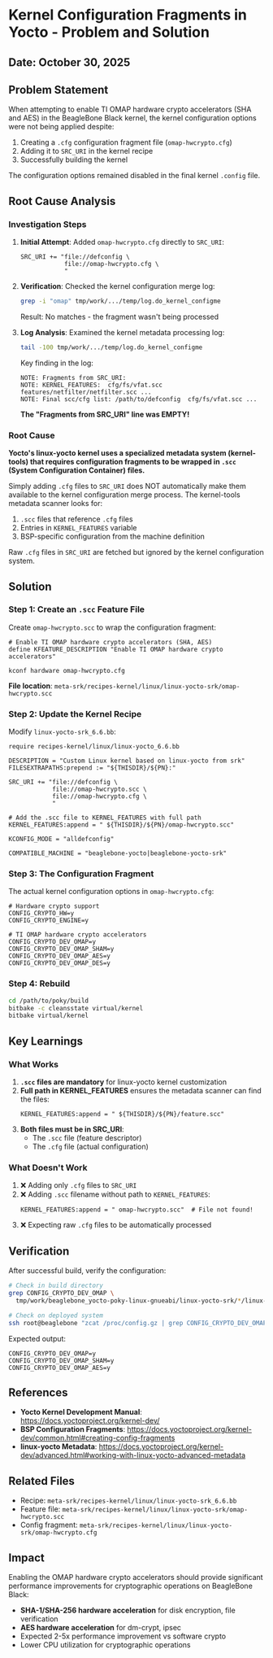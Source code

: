 # Kernel Configuration Fragments in Yocto - Problem and Solution

## Date: October 30, 2025

## Problem Statement

When attempting to enable TI OMAP hardware crypto accelerators (SHA and AES) in the BeagleBone Black kernel, the kernel configuration options were not being applied despite:

1. Creating a `.cfg` configuration fragment file (`omap-hwcrypto.cfg`)
2. Adding it to `SRC_URI` in the kernel recipe
3. Successfully building the kernel

The configuration options remained disabled in the final kernel `.config` file.

## Root Cause Analysis

### Investigation Steps

1. **Initial Attempt**: Added `omap-hwcrypto.cfg` directly to `SRC_URI`:
   ```bitbake
   SRC_URI += "file://defconfig \
               file://omap-hwcrypto.cfg \
               "
   ```

2. **Verification**: Checked the kernel configuration merge log:
   ```bash
   grep -i "omap" tmp/work/.../temp/log.do_kernel_configme
   ```
   Result: No matches - the fragment wasn't being processed

3. **Log Analysis**: Examined the kernel metadata processing log:
   ```bash
   tail -100 tmp/work/.../temp/log.do_kernel_configme
   ```
   
   Key finding in the log:
   ```
   NOTE: Fragments from SRC_URI:
   NOTE: KERNEL_FEATURES:  cfg/fs/vfat.scc features/netfilter/netfilter.scc ...
   NOTE: Final scc/cfg list: /path/to/defconfig  cfg/fs/vfat.scc ...
   ```
   
   **The "Fragments from SRC_URI" line was EMPTY!**

### Root Cause

**Yocto's linux-yocto kernel uses a specialized metadata system (kernel-tools) that requires configuration fragments to be wrapped in `.scc` (System Configuration Container) files.**

Simply adding `.cfg` files to `SRC_URI` does NOT automatically make them available to the kernel configuration merge process. The kernel-tools metadata scanner looks for:

1. `.scc` files that reference `.cfg` files
2. Entries in `KERNEL_FEATURES` variable
3. BSP-specific configuration from the machine definition

Raw `.cfg` files in `SRC_URI` are fetched but ignored by the kernel configuration system.

## Solution

### Step 1: Create an `.scc` Feature File

Create `omap-hwcrypto.scc` to wrap the configuration fragment:

```scc
# Enable TI OMAP hardware crypto accelerators (SHA, AES)
define KFEATURE_DESCRIPTION "Enable TI OMAP hardware crypto accelerators"

kconf hardware omap-hwcrypto.cfg
```

**File location**: `meta-srk/recipes-kernel/linux/linux-yocto-srk/omap-hwcrypto.scc`

### Step 2: Update the Kernel Recipe

Modify `linux-yocto-srk_6.6.bb`:

```bitbake
require recipes-kernel/linux/linux-yocto_6.6.bb

DESCRIPTION = "Custom Linux kernel based on linux-yocto from srk"
FILESEXTRAPATHS:prepend := "${THISDIR}/${PN}:"

SRC_URI += "file://defconfig \
            file://omap-hwcrypto.scc \
            file://omap-hwcrypto.cfg \
            "

# Add the .scc file to KERNEL_FEATURES with full path
KERNEL_FEATURES:append = " ${THISDIR}/${PN}/omap-hwcrypto.scc"

KCONFIG_MODE = "alldefconfig"

COMPATIBLE_MACHINE = "beaglebone-yocto|beaglebone-yocto-srk"
```

### Step 3: The Configuration Fragment

The actual kernel configuration options in `omap-hwcrypto.cfg`:

```kconfig
# Hardware crypto support
CONFIG_CRYPTO_HW=y
CONFIG_CRYPTO_ENGINE=y

# TI OMAP hardware crypto accelerators
CONFIG_CRYPTO_DEV_OMAP=y
CONFIG_CRYPTO_DEV_OMAP_SHAM=y
CONFIG_CRYPTO_DEV_OMAP_AES=y
CONFIG_CRYPTO_DEV_OMAP_DES=y
```

### Step 4: Rebuild

```bash
cd /path/to/poky/build
bitbake -c cleansstate virtual/kernel
bitbake virtual/kernel
```

## Key Learnings

### What Works

1. **`.scc` files are mandatory** for linux-yocto kernel customization
2. **Full path in KERNEL_FEATURES** ensures the metadata scanner can find the files:
   ```bitbake
   KERNEL_FEATURES:append = " ${THISDIR}/${PN}/feature.scc"
   ```
3. **Both files must be in SRC_URI**:
   - The `.scc` file (feature descriptor)
   - The `.cfg` file (actual configuration)

### What Doesn't Work

1. ❌ Adding only `.cfg` files to `SRC_URI`
2. ❌ Adding `.scc` filename without path to `KERNEL_FEATURES`:
   ```bitbake
   KERNEL_FEATURES:append = " omap-hwcrypto.scc"  # File not found!
   ```
3. ❌ Expecting raw `.cfg` files to be automatically processed

## Verification

After successful build, verify the configuration:

```bash
# Check in build directory
grep CONFIG_CRYPTO_DEV_OMAP \
  tmp/work/beaglebone_yocto-poky-linux-gnueabi/linux-yocto-srk/*/linux-*-build/.config

# Check on deployed system
ssh root@beaglebone "zcat /proc/config.gz | grep CONFIG_CRYPTO_DEV_OMAP"
```

Expected output:
```
CONFIG_CRYPTO_DEV_OMAP=y
CONFIG_CRYPTO_DEV_OMAP_SHAM=y
CONFIG_CRYPTO_DEV_OMAP_AES=y
```

## References

- **Yocto Kernel Development Manual**: https://docs.yoctoproject.org/kernel-dev/
- **BSP Configuration Fragments**: https://docs.yoctoproject.org/kernel-dev/common.html#creating-config-fragments
- **linux-yocto Metadata**: https://docs.yoctoproject.org/kernel-dev/advanced.html#working-with-linux-yocto-advanced-metadata

## Related Files

- Recipe: `meta-srk/recipes-kernel/linux/linux-yocto-srk_6.6.bb`
- Feature file: `meta-srk/recipes-kernel/linux/linux-yocto-srk/omap-hwcrypto.scc`
- Config fragment: `meta-srk/recipes-kernel/linux/linux-yocto-srk/omap-hwcrypto.cfg`

## Impact

Enabling the OMAP hardware crypto accelerators should provide significant performance improvements for cryptographic operations on BeagleBone Black:

- **SHA-1/SHA-256 hardware acceleration** for disk encryption, file verification
- **AES hardware acceleration** for dm-crypt, ipsec
- Expected 2-5x performance improvement vs software crypto
- Lower CPU utilization for cryptographic operations
